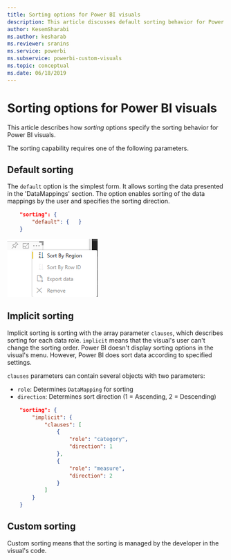 ```yaml
---
title: Sorting options for Power BI visuals
description: This article discusses default sorting behavior for Power BI visuals.
author: KesemSharabi
ms.author: kesharab
ms.reviewer: sranins
ms.service: powerbi
ms.subservice: powerbi-custom-visuals
ms.topic: conceptual
ms.date: 06/18/2019
---
```


# Sorting options for Power BI visuals

This article describes how *sorting* options specify the sorting behavior for Power BI visuals. 

The sorting capability requires one of the following parameters.

## Default sorting

The `default` option is the simplest form. It allows sorting the data presented in the 'DataMappings' section. The option enables sorting of the data mappings by the user and specifies the sorting direction.

```json
    "sorting": {
        "default": {   }
    }
```

![Sorting options in context menu](media/sort-options/sorting.png)

## Implicit sorting

Implicit sorting is sorting with the array parameter `clauses`, which describes sorting for each data role. `implicit` means that the visual's user can't change the sorting order. Power BI doesn't display sorting options in the visual's menu. However, Power BI does sort data according to specified settings.

`clauses` parameters can contain several objects with two parameters:

- `role`: Determines `DataMapping` for sorting
- `direction`: Determines sort direction (1 = Ascending, 2 = Descending)

```json
    "sorting": {
        "implicit": {
            "clauses": [
                {
                    "role": "category",
                    "direction": 1
                },
                {
                    "role": "measure",
                    "direction": 2
                }
            ]
        }
    }
```

## Custom sorting

Custom sorting means that the sorting is managed by the developer in the visual's code.
